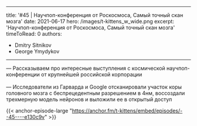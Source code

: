 
---
title: '#45 | Научпоп-конференция от Роскосмоса, Самый точный скан мозга'
date: 2021-06-17
hero: /images/t-kittens_w_wide.png
excerpt: 'Научпоп-конференция от Роскосмоса, Самый точный скан мозга'
timeToRead: 0
authors:
  - Dmitry Sitnikov
  - George Ymydykov
---

— Рассказываем про интересные выступления с космической научпоп-конференции от крупнейшей российской корпорации
<br/><br/>— Исследователи из Гарварда и Google отсканировали участок коры головного мозга с беспрецедентным разрешением в 4нм, воссоздали трехмерную модель нейронов и выложили ее в открытый доступ

{{< anchor-episode-large "https://anchor.fm/t-kittens/embed/episodes/--45----e130c9v" >}}
